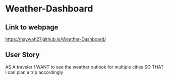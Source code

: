 # Weather-Dashboard

## Link to webpage
https://haywah27.github.io/Weather-Dashboard/

## User Story
AS A traveler
I WANT to see the weather outlook for multiple cities
SO THAT I can plan a trip accordingly


